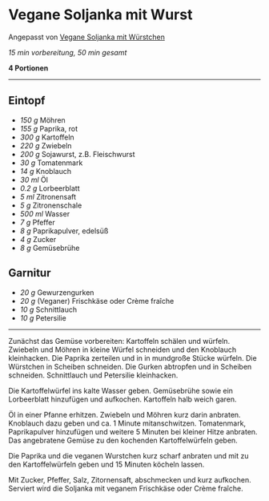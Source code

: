 # Vegane Soljanka mit Wurst

Angepasst von [Vegane Soljanka mit Würstchen](https://veganuschka.de/rezepte/suppen/vegane-soljanka-mit-wuerstchen/)

*15 min vorbereitung, 50 min gesamt*

**4 Portionen**

---

## Eintopf

- *150 g* Möhren
- *155 g* Paprika, rot
- *300 g* Kartoffeln
- *220 g* Zwiebeln
- *200 g* Sojawurst, z.B. Fleischwurst
- *30 g* Tomatenmark
- *14 g* Knoblauch
- *30 ml* Öl
- *0.2 g* Lorbeerblatt
- *5 ml* Zitronensaft
- *5 g* Zitronenschale
- *500 ml* Wasser
- *7 g* Pfeffer
- *8 g* Paprikapulver, edelsüß
- *4 g* Zucker
- *8 g* Gemüsebrühe

## Garnitur

- *20 g* Gewurzengurken
- *20 g* (Veganer) Frischkäse oder Crème fraîche
- *10 g* Schnittlauch
- *10 g* Petersilie

---

Zunächst das Gemüse vorbereiten: Kartoffeln schälen und würfeln. Zwiebeln und Möhren in kleine Würfel schneiden und den Knoblauch kleinhacken. Die Paprika zerteilen und in in mundgroße Stücke würfeln. Die Würstchen in Scheiben schneiden. Die Gurken abtropfen und in Scheiben schneiden. Schnittlauch und Petersilie kleinhacken.

Die Kartoffelwürfel ins kalte Wasser geben. Gemüsebrühe sowie ein Lorbeerblatt hinzufügen und aufkochen. Kartoffeln halb weich garen.

Öl in einer Pfanne erhitzen. Zwiebeln und Möhren kurz darin anbraten. Knoblauch dazu geben und ca. 1 Minute mitanschwitzen. Tomatenmark, Paprikapulver hinzufügen und weitere 5 Minuten bei kleiner Hitze anbraten. Das angebratene Gemüse zu den kochenden Kartoffelwürfeln geben.

Die Paprika und die veganen Wurstchen kurz scharf anbraten und mit zu den Kartoffelwürfeln geben und 15 Minuten köcheln lassen.

Mit Zucker, Pfeffer, Salz, Zitornensaft, abschmecken und kurz aufkochen. Serviert wird die Soljanka mit veganem Frischkäse oder Crème fraîche.

